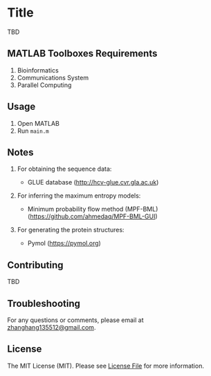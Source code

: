 # Title

TBD

## MATLAB Toolboxes Requirements
1. Bioinformatics
2. Communications System
3. Parallel Computing  

## Usage
1. Open MATLAB
2. Run ```main.m```

## Notes    
1. For obtaining the sequence data:
   * GLUE database (http://hcv-glue.cvr.gla.ac.uk)
  
2. For inferring the maximum entropy models:
   * Minimum probability flow method (MPF-BML) (https://github.com/ahmedaq/MPF-BML-GUI)
3. For generating the protein structures:
   * Pymol (https://pymol.org)
 
## Contributing

TBD

## Troubleshooting
For any questions or comments, please email at zhanghang135512@gmail.com. 

## License

The MIT License (MIT). Please see [License File](LICENSE.md) for more information.

